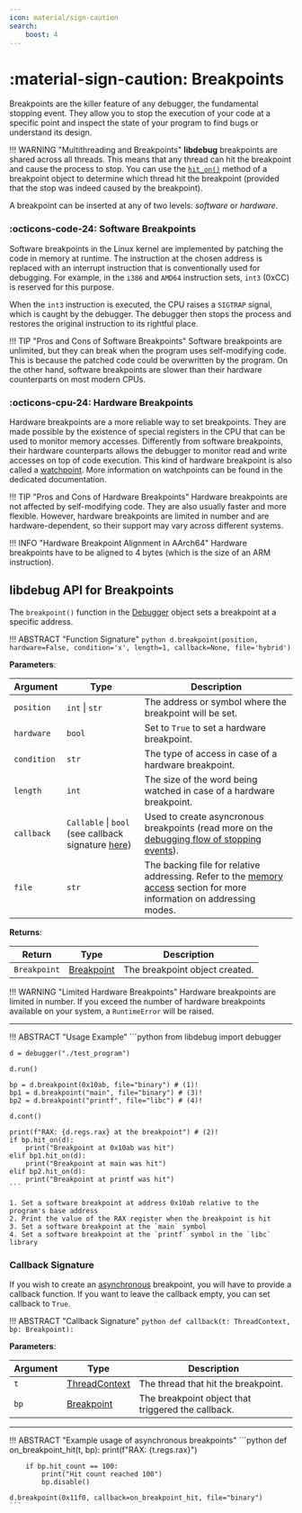 ```yaml
---
icon: material/sign-caution
search:
    boost: 4
---
```

# :material-sign-caution: Breakpoints
Breakpoints are the killer feature of any debugger, the fundamental stopping event. They allow you to stop the execution of your code at a specific point and inspect the state of your program to find bugs or understand its design.

!!! WARNING "Multithreading and Breakpoints"
    **libdebug** breakpoints are shared across all threads. This means that any thread can hit the breakpoint and cause the process to stop. You can use the [`hit_on()`](../debugging_flow/#hit-records) method of a breakpoint object to determine which thread hit the breakpoint (provided that the stop was indeed caused by the breakpoint).

A breakpoint can be inserted at any of two levels: *software* or *hardware*.

### :octicons-code-24: Software Breakpoints
Software breakpoints in the Linux kernel are implemented by patching the code in memory at runtime. The instruction at the chosen address is replaced with an interrupt instruction that is conventionally used for debugging. For example, in the `i386` and `AMD64` instruction sets, `int3` (0xCC) is reserved for this purpose.

When the `int3` instruction is executed, the CPU raises a `SIGTRAP` signal, which is caught by the debugger. The debugger then stops the process and restores the original instruction to its rightful place.

!!! TIP "Pros and Cons of Software Breakpoints"
    Software breakpoints are unlimited, but they can break when the program uses self-modifying code. This is because the patched code could be overwritten by the program. On the other hand, software breakpoints are slower than their hardware counterparts on most modern CPUs.

### :octicons-cpu-24: Hardware Breakpoints
Hardware breakpoints are a more reliable way to set breakpoints. They are made possible by the existence of special registers in the CPU that can be used to monitor memory accesses. Differently from software breakpoints, their hardware counterparts allows the debugger to monitor read and write accesses on top of code execution. This kind of hardware breakpoint is also called a [watchpoint](../watchpoints). More information on watchpoints can be found in the dedicated documentation.

!!! TIP "Pros and Cons of Hardware Breakpoints"
    Hardware breakpoints are not affected by self-modifying code. They are also usually faster and more flexible. However, hardware breakpoints are limited in number and are hardware-dependent, so their support may vary across different systems.

!!! INFO "Hardware Breakpoint Alignment in AArch64"
    Hardware breakpoints have to be aligned to 4 bytes (which is the size of an ARM instruction).


## **libdebug** API for Breakpoints

The `breakpoint()` function in the [Debugger](../../from_pydoc/generated/debugger/debugger/) object sets a breakpoint at a specific address.

!!! ABSTRACT "Function Signature"
    ```python
    d.breakpoint(position, hardware=False, condition='x', length=1, callback=None, file='hybrid')
    ```

**Parameters**:

| Argument | Type | Description |
| --- | --- | --- |
| `position` | `int` \| `str` | The address or symbol where the breakpoint will be set. |
| `hardware` | `bool` | Set to `True` to set a hardware breakpoint. |
| `condition` | `str` | The type of access in case of a hardware breakpoint. |
| `length` | `int` | The size of the word being watched in case of a hardware breakpoint. |
| `callback` | `Callable` \| `bool` (see callback signature [here](#callback-signature)) | Used to create asyncronous breakpoints (read more on the [debugging flow of stopping events](../debugging_flow)). |
| `file` | `str` | The backing file for relative addressing. Refer to the [memory access](../../basics/memory_access/#absolute-and-relative-addressing) section for more information on addressing modes. |

**Returns**:

| Return | Type | Description |
| --- | --- | --- |
| `Breakpoint` | [Breakpoint](../../from_pydoc/generated/data/breakpoint) | The breakpoint object created. |

!!! WARNING "Limited Hardware Breakpoints"
    Hardware breakpoints are limited in number. If you exceed the number of hardware breakpoints available on your system, a `RuntimeError` will be raised.

---

!!! ABSTRACT "Usage Example"
    ```python
    from libdebug import debugger

    d = debugger("./test_program")

    d.run()

    bp = d.breakpoint(0x10ab, file="binary") # (1)!
    bp1 = d.breakpoint("main", file="binary") # (3)!
    bp2 = d.breakpoint("printf", file="libc") # (4)!

    d.cont()

    print(f"RAX: {d.regs.rax} at the breakpoint") # (2)!
    if bp.hit_on(d):
        print("Breakpoint at 0x10ab was hit")
    elif bp1.hit_on(d):
        print("Breakpoint at main was hit")
    elif bp2.hit_on(d):
        print("Breakpoint at printf was hit")
    ```

    1. Set a software breakpoint at address 0x10ab relative to the program's base address
    2. Print the value of the RAX register when the breakpoint is hit
    3. Set a software breakpoint at the `main` symbol
    4. Set a software breakpoint at the `printf` symbol in the `libc` library


### Callback Signature
If you wish to create an [asynchronous](../debugging_flow) breakpoint, you will have to provide a callback function. If you want to leave the callback empty, you can set callback to `True`.

!!! ABSTRACT "Callback Signature"
    ```python
    def callback(t: ThreadContext, bp: Breakpoint):
    ```

**Parameters**:

| Argument | Type | Description |
| --- | --- | --- |
| `t` | [ThreadContext](../../from_pydoc/generated/state/thread_context) | The thread that hit the breakpoint. |
| `bp` | [Breakpoint](../../from_pydoc/generated/data/breakpoint) | The breakpoint object that triggered the callback. |

---

!!! ABSTRACT "Example usage of asynchronous breakpoints"
    ```python
    def on_breakpoint_hit(t, bp):
        print(f"RAX: {t.regs.rax}")

        if bp.hit_count == 100:
            print("Hit count reached 100")
            bp.disable()

    d.breakpoint(0x11f0, callback=on_breakpoint_hit, file="binary")
    ```
